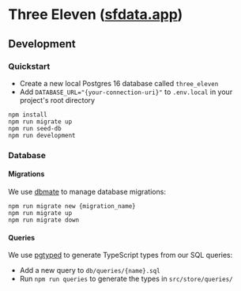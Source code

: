 # Three Eleven ([sfdata.app](https://sfdata.app))

## Development

### Quickstart

- Create a new local Postgres 16 database called `three_eleven`
- Add `DATABASE_URL="{your-connection-uri}"` to `.env.local` in your project's root directory

```
npm install
npm run migrate up
npm run seed-db
npm run development
```

### Database

#### Migrations

We use [dbmate](https://github.com/amacneil/dbmate) to manage database migrations:

```
npm run migrate new {migration_name}
npm run migrate up
npm run migrate down
```

#### Queries

We use [pgtyped](https://github.com/adelsz/pgtyped) to generate TypeScript types from our SQL queries:

- Add a new query to `db/queries/{name}.sql`
- Run `npm run queries` to generate the types in `src/store/queries/`
